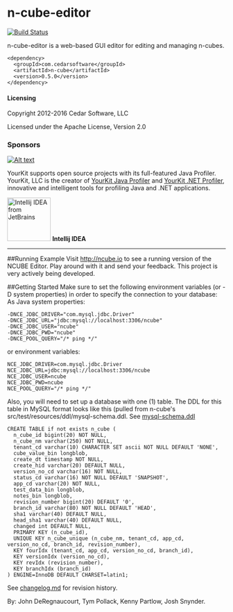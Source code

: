 n-cube-editor
=============
[![Build Status](https://travis-ci.org/jdereg/n-cube-editor.svg?branch=master)](https://travis-ci.org/jdereg/n-cube-editor)

n-cube-editor is a web-based GUI editor for editing and managing n-cubes.

```
<dependency>
  <groupId>com.cedarsoftware</groupId>
  <artifactId>n-cube</artifactId>
  <version>0.5.0</version>
</dependency>
```
#### Licensing
Copyright 2012-2016 Cedar Software, LLC

Licensed under the Apache License, Version 2.0

### Sponsors
[![Alt text](https://www.yourkit.com/images/yklogo.png "YourKit")](https://www.yourkit.com/.net/profiler/index.jsp)

YourKit supports open source projects with its full-featured Java Profiler.
YourKit, LLC is the creator of <a href="https://www.yourkit.com/java/profiler/index.jsp">YourKit Java Profiler</a>
and <a href="https://www.yourkit.com/.net/profiler/index.jsp">YourKit .NET Profiler</a>,
innovative and intelligent tools for profiling Java and .NET applications.

<a href="https://www.jetbrains.com/idea/"><img alt="Intellij IDEA from JetBrains" src="https://s-media-cache-ak0.pinimg.com/236x/bd/f4/90/bdf49052dd79aa1e1fc2270a02ba783c.jpg" data-canonical-src="https://s-media-cache-ak0.pinimg.com/236x/bd/f4/90/bdf49052dd79aa1e1fc2270a02ba783c.jpg" width="100" height="100" /></a>
**Intellij IDEA**
___

##Running Example
Visit http://ncube.io to see a running version of the NCUBE Editor.  Play around with it and send your feedback.  This project is very actively being developed.

##Getting Started
Make sure to set the following environment variables (or -D system properties) in order to specify the connection to your database:
As Java system properties:

    -DNCE_JDBC_DRIVER="com.mysql.jdbc.Driver"
    -DNCE_JDBC_URL="jdbc:mysql://localhost:3306/ncube"
    -DNCE_JDBC_USER="ncube" 
    -DNCE_JDBC_PWD="ncube" 
    -DNCE_POOL_QUERY="/* ping */"

or environment variables:

    NCE_JDBC_DRIVER=com.mysql.jdbc.Driver
    NCE_JDBC_URL=jdbc:mysql://localhost:3306/ncube
    NCE_JDBC_USER=ncube
    NCE_JDBC_PWD=ncube
    NCE_POOL_QUERY="/* ping */"

Also, you will need to set up a database with one (1) table.  The DDL for this table in MySQL format looks like this (pulled from n-cube's src/test/resources/ddl/mysql-schema.ddl.  See [mysql-schema.ddl](/src/test/resources/ddl/mysql-schema.ddl)

    CREATE TABLE if not exists n_cube (
      n_cube_id bigint(20) NOT NULL,
      n_cube_nm varchar(250) NOT NULL,
      tenant_cd varchar(10) CHARACTER SET ascii NOT NULL DEFAULT 'NONE',
      cube_value_bin longblob,
      create_dt timestamp NOT NULL,
      create_hid varchar(20) DEFAULT NULL,
      version_no_cd varchar(16) NOT NULL,
      status_cd varchar(16) NOT NULL DEFAULT 'SNAPSHOT',
      app_cd varchar(20) NOT NULL,
      test_data_bin longblob,
      notes_bin longblob,
      revision_number bigint(20) DEFAULT '0',
      branch_id varchar(80) NOT NULL DEFAULT 'HEAD',
      sha1 varchar(40) DEFAULT NULL,
      head_sha1 varchar(40) DEFAULT NULL,
      changed int DEFAULT NULL,
      PRIMARY KEY (n_cube_id),
      UNIQUE KEY n_cube_unique (n_cube_nm, tenant_cd, app_cd, version_no_cd, branch_id, revision_number),
      KEY fourIdx (tenant_cd, app_cd, version_no_cd, branch_id),
      KEY versionIdx (version_no_cd),
      KEY revIdx (revision_number),
      KEY branchIdx (branch_id)
    ) ENGINE=InnoDB DEFAULT CHARSET=latin1;

See [changelog.md](/changelog.md) for revision history.

By: John DeRegnaucourt, Tym Pollack, Kenny Partlow, Josh Snynder.
